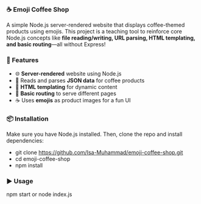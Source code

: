 ### ☕ Emoji Coffee Shop

A simple Node.js server-rendered website that displays coffee-themed products using emojis. This project is a teaching tool to reinforce core Node.js concepts like **file reading/writing, URL parsing, HTML templating, and basic routing**—all without Express!

### 🚀 Features

- 🌐 **Server-rendered** website using Node.js
- 📂 Reads and parses **JSON data** for coffee products
- 📝 **HTML templating** for dynamic content
- 🔀 **Basic routing** to serve different pages
- ☕ Uses **emojis** as product images for a fun UI

### 📦 Installation

Make sure you have Node.js installed. Then, clone the repo and install dependencies:

- git clone https://github.com/Isa-Muhammad/emoji-coffee-shop.git
- cd emoji-coffee-shop
- npm install

### ▶️ Usage

npm start or node index.js
